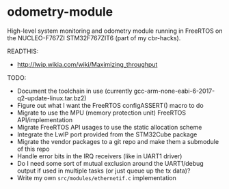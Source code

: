 # odometry-module
High-level system monitoring and odometry module running in FreeRTOS on the NUCLEO-F767ZI STM32F767ZIT6 (part of my cbr-hacks).

READTHIS:
  * http://lwip.wikia.com/wiki/Maximizing_throughput

TODO:
  * Document the toolchain in use (currently gcc-arm-none-eabi-6-2017-q2-update-linux.tar.bz2)
  * Figure out what I want the FreeRTOS configASSERT() macro to do
  * Migrate to use the MPU (memory protection unit) FreeRTOS API/implementation
  * Migrate FreeRTOS API usages to use the static allocation scheme
  * Integrate the LwIP port provided from the STM32Cube package
  * Migrate the vendor packages to a git repo and make them a submodule of this repo
  * Handle error bits in the IRQ receivers (like in UART1 driver)
  * Do I need some sort of mutual exclusion around the UART1/debug output if used in multiple tasks (or just queue up the tx data)?
  * Write my own `src/modules/ethernetif.c` implementation
